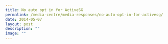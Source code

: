 ```yaml
---
title: No auto opt in for ActiveSG
permalink: /media-centre/media-responses/no-auto-opt-in-for-activesg/
date: 2014-05-07
layout: post
description: ""
image: ""
---
```

